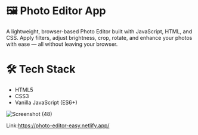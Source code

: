 # 🖼️ Photo Editor App

A lightweight, browser-based Photo Editor built with JavaScript, HTML, and CSS. Apply filters, adjust brightness, crop, rotate, and enhance your photos with ease — all without leaving your browser.
# 🛠️ Tech Stack

- HTML5
- CSS3
- Vanilla JavaScript (ES6+)
  
![Screenshot (48)](https://github.com/user-attachments/assets/80c957a3-2b25-4be9-83db-e95ade0c8b60)

Link:https://photo-editor-easy.netlify.app/
